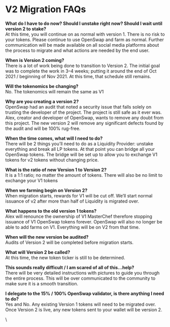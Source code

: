 # V2 Migration FAQs

**What do I have to do now? Should I unstake right now? Should I wait until version 2 to stake?**\
At this time, you will continue on as normal with version 1. There is no risk to your tokens. Please continue to use OpenSwap and farm as normal. Further communication will be made available on all social media platforms about the process to migrate and what actions are needed by the end user.

**When is Version 2 coming?**\
There is a lot of work being done to transition to Version 2. The initial goal was to complete the work in 3–4 weeks; putting it around the end of Oct 2021 / beginning of Nov 2021. At this time, that schedule still remains. &#x20;

**Will the tokenomics be changing?**\
No. The tokenomics will remain the same as V1

**Why are you creating a version 2?**\
OpenSwap had an audit that noted a security issue that falls solely on trusting the developer of the project. The project is still safe as it ever was. Alex, creator and developer of OpenSwap, wants to remove any doubt from this project. The new version 2 will remove any significant defects found by the audit and will be 100% rug-free.&#x20;

**When the time comes, what will I need to do?**\
There will be 2 things you’ll need to do as a Liquidity Provider: unstake everything and break all LP tokens. At that point you can bridge all your OpenSwap tokens. The bridge will be set up to allow you to exchange V1 tokens for v2 tokens without changing price.&#x20;

**What is the ratio of new Version 1 to Version 2?**\
It is a 1:1 ratio; no matter the amount of tokens. There will also be no limit to exchange your V1 tokens

**When we farming begin on Version 2?**\
When migration starts, rewards for V1 will be cut off. We’ll start normal issuance of v2 after more than half of Liquidity is migrated over.&#x20;

**What happens to the old version 1 tokens?**\
Alex will renounce the ownership of V1 MasterChef therefore stopping issuance of V1 OpenSwap tokens forever. OpenSwap will also no longer be able to add farms on V1. Everything will be on V2 from that time.

**When will the new version be audited?**\
Audits of Version 2 will be completed before migration starts.&#x20;

**What will Version 2 be called?**\
At this time, the new token ticker is still to be determined.

**This sounds really difficult / I am scared of all of this…help?**\
There will be very detailed instructions with pictures to guide you through the entire process. This will be over communicated to the community to make sure it is a smooth transition.

**I delegate to the 15% / 100% OpenSwap validator, is there anything I need to do?**\
Yes and No. Any existing Version 1 tokens will need to be migrated over. Once Version 2 is live, any new tokens sent to your wallet will be version 2.

\
